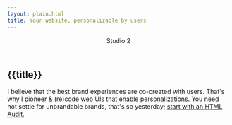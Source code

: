 ```yaml
---
layout: plain.html
title: Your website, personalizable by users
---
```


<header>
<p>Studio 2</p>
</header>

<main>
<section>
<hgroup>
<h1>{{title}}</h1>
</hgroup>

I believe that the best brand experiences are co-created with users. That's why I pioneer & (re)code web UIs that enable personalizations. You need not settle for unbrandable brands, that's so yesterday; <a href="https://tally.so/r/3q1vQ9">start with an HTML Audit.</a>
</section>
</main>


